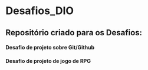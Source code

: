 # Desafios_DIO
## Repositório criado para os Desafios:

#### Desafio de projeto sobre Git/Github
#### Desafio de projeto de jogo de RPG
